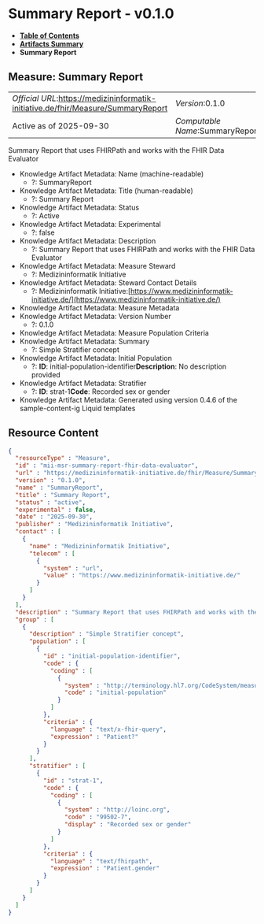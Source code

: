 # Summary Report - v0.1.0

* [**Table of Contents**](toc.md)
* [**Artifacts Summary**](artifacts.md)
* **Summary Report**

## Measure: Summary Report 

| | |
| :--- | :--- |
| *Official URL*:https://medizininformatik-initiative.de/fhir/Measure/SummaryReport | *Version*:0.1.0 |
| Active as of 2025-09-30 | *Computable Name*:SummaryReport |

 
Summary Report that uses FHIRPath and works with the FHIR Data Evaluator 

* Knowledge Artifact Metadata: Name (machine-readable)
  * ?: SummaryReport
* Knowledge Artifact Metadata: Title (human-readable)
  * ?: Summary Report
* Knowledge Artifact Metadata: Status
  * ?: Active
* Knowledge Artifact Metadata: Experimental
  * ?: false
* Knowledge Artifact Metadata: Description
  * ?: Summary Report that uses FHIRPath and works with the FHIR Data Evaluator
* Knowledge Artifact Metadata: Measure Steward
  * ?: Medizininformatik Initiative
* Knowledge Artifact Metadata: Steward Contact Details
  * ?: Medizininformatik Initiative:[https://www.medizininformatik-initiative.de/](https://www.medizininformatik-initiative.de/)
* Knowledge Artifact Metadata: Measure Metadata
* Knowledge Artifact Metadata: Version Number
  * ?: 0.1.0
* Knowledge Artifact Metadata: Measure Population Criteria
* Knowledge Artifact Metadata: Summary
  * ?: Simple Stratifier concept
* Knowledge Artifact Metadata: Initial Population
  * ?: **ID**: initial-population-identifier**Description**: No description provided
* Knowledge Artifact Metadata: Stratifier
  * ?: **ID**: strat-1**Code**: Recorded sex or gender
* Knowledge Artifact Metadata: Generated using version 0.4.6 of the sample-content-ig Liquid templates



## Resource Content

```json
{
  "resourceType" : "Measure",
  "id" : "mii-msr-summary-report-fhir-data-evaluator",
  "url" : "https://medizininformatik-initiative.de/fhir/Measure/SummaryReport",
  "version" : "0.1.0",
  "name" : "SummaryReport",
  "title" : "Summary Report",
  "status" : "active",
  "experimental" : false,
  "date" : "2025-09-30",
  "publisher" : "Medizininformatik Initiative",
  "contact" : [
    {
      "name" : "Medizininformatik Initiative",
      "telecom" : [
        {
          "system" : "url",
          "value" : "https://www.medizininformatik-initiative.de/"
        }
      ]
    }
  ],
  "description" : "Summary Report that uses FHIRPath and works with the FHIR Data Evaluator",
  "group" : [
    {
      "description" : "Simple Stratifier concept",
      "population" : [
        {
          "id" : "initial-population-identifier",
          "code" : {
            "coding" : [
              {
                "system" : "http://terminology.hl7.org/CodeSystem/measure-population",
                "code" : "initial-population"
              }
            ]
          },
          "criteria" : {
            "language" : "text/x-fhir-query",
            "expression" : "Patient?"
          }
        }
      ],
      "stratifier" : [
        {
          "id" : "strat-1",
          "code" : {
            "coding" : [
              {
                "system" : "http://loinc.org",
                "code" : "99502-7",
                "display" : "Recorded sex or gender"
              }
            ]
          },
          "criteria" : {
            "language" : "text/fhirpath",
            "expression" : "Patient.gender"
          }
        }
      ]
    }
  ]
}

```
